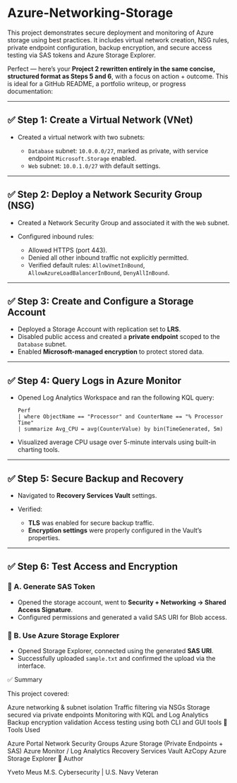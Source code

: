 # Azure-Networking-Storage
This project demonstrates secure deployment and monitoring of Azure storage using best practices. It includes virtual network creation, NSG rules, private endpoint configuration, backup encryption, and secure access testing via SAS tokens and Azure Storage Explorer.

Perfect — here’s your **Project 2 rewritten entirely in the same concise, structured format as Steps 5 and 6**, with a focus on action + outcome. This is ideal for a GitHub README, a portfolio writeup, or progress documentation:

---

## ✅ Step 1: Create a Virtual Network (VNet)

* Created a virtual network with two subnets:

  * `Database` subnet: `10.0.0.0/27`, marked as private, with service endpoint `Microsoft.Storage` enabled.
  * `Web` subnet: `10.0.1.0/27` with default settings.

---

## ✅ Step 2: Deploy a Network Security Group (NSG)

* Created a Network Security Group and associated it with the `Web` subnet.
* Configured inbound rules:

  * Allowed HTTPS (port 443).
  * Denied all other inbound traffic not explicitly permitted.
  * Verified default rules: `AllowVnetInBound`, `AllowAzureLoadBalancerInBound`, `DenyAllInBound`.

---

## ✅ Step 3: Create and Configure a Storage Account

* Deployed a Storage Account with replication set to **LRS**.
* Disabled public access and created a **private endpoint** scoped to the `Database` subnet.
* Enabled **Microsoft-managed encryption** to protect stored data.

---

## ✅ Step 4: Query Logs in Azure Monitor

* Opened Log Analytics Workspace and ran the following KQL query:

  ```kql
  Perf
  | where ObjectName == "Processor" and CounterName == "% Processor Time"
  | summarize Avg_CPU = avg(CounterValue) by bin(TimeGenerated, 5m)
  ```

* Visualized average CPU usage over 5-minute intervals using built-in charting tools.

---

## ✅ Step 5: Secure Backup and Recovery

* Navigated to **Recovery Services Vault** settings.
* Verified:

  * **TLS** was enabled for secure backup traffic.
  * **Encryption settings** were properly configured in the Vault’s properties.

---

## ✅ Step 6: Test Access and Encryption

### 🔹 A. Generate SAS Token

* Opened the storage account, went to **Security + Networking → Shared Access Signature**.
* Configured permissions and generated a valid SAS URI for Blob access.

### 🔹 B. Use Azure Storage Explorer

* Opened Storage Explorer, connected using the generated **SAS URI**.
* Successfully uploaded `sample.txt` and confirmed the upload via the interface.

✅ Summary

This project covered:

Azure networking & subnet isolation
Traffic filtering via NSGs
Storage secured via private endpoints
Monitoring with KQL and Log Analytics
Backup encryption validation
Access testing using both CLI and GUI tools
🧰 Tools Used

Azure Portal
Network Security Groups
Azure Storage (Private Endpoints + SAS)
Azure Monitor / Log Analytics
Recovery Services Vault
AzCopy
Azure Storage Explorer
👤 Author

Yveto Meus
M.S. Cybersecurity | U.S. Navy Veteran 



